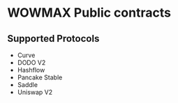 # WOWMAX Public contracts

## Supported Protocols

- Curve
- DODO V2
- Hashflow
- Pancake Stable
- Saddle
- Uniswap V2